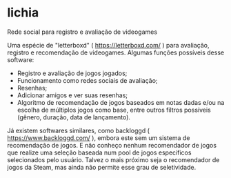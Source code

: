 # lichia
Rede social para registro e avaliação de videogames

Uma espécie de "letterboxd" ( https://letterboxd.com/ ) para avaliação, registro e recomendação de videogames. Algumas funções possíveis desse software:
- Registro e avaliação de jogos jogados;
- Funcionamento como redes sociais de avaliação;
- Resenhas;
- Adicionar amigos e ver suas resenhas;
- Algoritmo de recomendação de jogos baseados em notas dadas e/ou na escolha de múltiplos jogos como base, entre outros filtros possíveis (gênero, duração, data de lançamento).

Já existem softwares similares, como backloggd ( https://www.backloggd.com/ ), embora este sem um sistema de recomendação de jogos. E não conheço nenhum recomendador de jogos que realize uma seleção baseada num pool de jogos específicos selecionados pelo usuário. Talvez o mais próximo seja o recomendador de jogos da Steam, mas ainda não permite esse grau de seletividade.